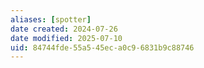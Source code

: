```yaml
---
aliases: [spotter]
date created: 2024-07-26
date modified: 2025-07-10
uid: 84744fde-55a5-45ec-a0c9-6831b9c88746
---
```

